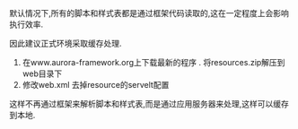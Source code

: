 默认情况下,所有的脚本和样式表都是通过框架代码读取的,这在一定程度上会影响执行效率.

因此建议正式环境采取缓存处理.

  1. 在www.aurora-framework.org上下载最新的程序 . 将resources.zip解压到web目录下
  1. 修改web.xml 去掉resource的servelt配置

这样不再通过框架来解析脚本和样式表,而是通过应用服务器来处理,这样可以缓存到本地.